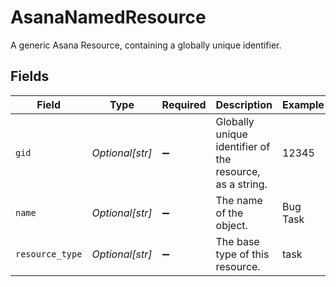 # AsanaNamedResource

A generic Asana Resource, containing a globally unique identifier.


## Fields

| Field                                                    | Type                                                     | Required                                                 | Description                                              | Example                                                  |
| -------------------------------------------------------- | -------------------------------------------------------- | -------------------------------------------------------- | -------------------------------------------------------- | -------------------------------------------------------- |
| `gid`                                                    | *Optional[str]*                                          | :heavy_minus_sign:                                       | Globally unique identifier of the resource, as a string. | 12345                                                    |
| `name`                                                   | *Optional[str]*                                          | :heavy_minus_sign:                                       | The name of the object.                                  | Bug Task                                                 |
| `resource_type`                                          | *Optional[str]*                                          | :heavy_minus_sign:                                       | The base type of this resource.                          | task                                                     |